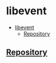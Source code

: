 # libevent

- [libevent](#libevent)
  - [Repository](#repository)

## [Repository](https://github.com/libevent/libevent)
